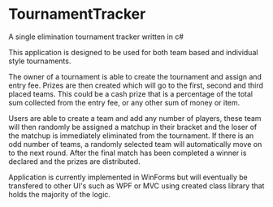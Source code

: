 # TournamentTracker

A single elimination tournament tracker written in c#

This application is designed to be used for both team based and individual style tournaments.

The owner of a tournament is able to create the tournament and assign and entry fee. Prizes are then created which will go to the first, second and third placed teams. This could be a cash prize that is a percentage of the total sum collected from the entry fee, or any other sum of money or item. 

Users are able to create a team and add any number of players, these team will then randomly be assigned a matchup in their bracket and the loser of the matchup is immediately eliminated from the tournament. If there is an odd number of teams, a randomly selected team will automatically move on to the next round. After the final match has been completed a winner is declared and the prizes are distributed.

Application is currently implemented in WinForms but will eventually be transfered to other UI's such as WPF or MVC using created class library that holds the majority of the logic. 
